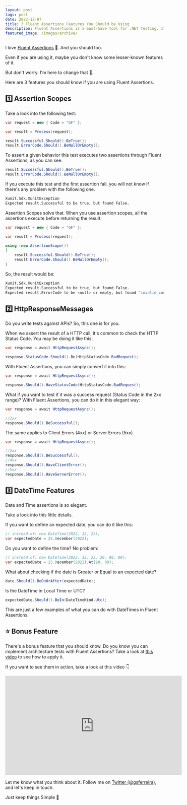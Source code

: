 ```yaml
---
layout: post
tags: post
date: 2022-12-07
title: 3 Fluent Assertions Features You Should be Using
description: Fluent Assertions is a must-have tool for .NET Testing. It's so rich and extensive that some features aren't used enough. In this post, I will show you 3 of them.
featured_image: /images/archive/
---
```


I love [Fluent Assertions](https://fluentassertions.com/) 💖. And you should too.

Even if you are using it, maybe you don't know some lesser-known features of it.

But don't worry. I'm here to change that 💪.

Here are 3 features you should know if you are using Fluent Assertions.

## 1️⃣ Assertion Scopes

Take a look into the following test:

```csharp
var request = new { Code = "GF" };

var result = Process(request);

result.Successful.Should().BeTrue();
result.ErrorCode.Should().BeNullOrEmpty();
```

To assert a given behavior this test executes two assertions through Fluent Assertions, as you can see.

```csharp
result.Successful.Should().BeTrue();
result.ErrorCode.Should().BeNullOrEmpty();
```

If you execute this test and the first assertion fail, you will not know if there's any problem with the following one.

```bash
Xunit.Sdk.XunitException
Expected result.Successful to be true, but found False.
```

Assertion Scopes solve that. When you use assertion scopes, all the assertions execute before returning the result.

```csharp
var request = new { Code = "GF" };

var result = Process(request);

using (new AssertionScope())
{
    result.Successful.Should().BeTrue();
    result.ErrorCode.Should().BeNullOrEmpty();
}
```

So, the result would be:

```bash
Xunit.Sdk.XunitException
Expected result.Successful to be true, but found False.
Expected result.ErrorCode to be <null> or empty, but found "invalid_code".
```

## 2️⃣ HttpResponseMessages

Do you write tests against APIs? So, this one is for you.

When we assert the result of a HTTP call, it's common to check the HTTP Status Code.
You may be doing it like this:

```csharp
var response = await HttpRequestAsync();

response.StatusCode.Should().Be(HttpStatusCode.BadRequest);
```

With Fluent Assertions, you can simply convert it into this:

```csharp
var response = await HttpRequestAsync();

response.Should().HaveStatusCode(HttpStatusCode.BadRequest);
```

What if you want to test if it was a success request (Status Code in the 2xx range)?
With Fluent Assertions, you can do it in this elegant way:

```csharp
var response = await HttpRequestAsync();

//2xx
response.Should().BeSuccessful();
```

The same applies to Client Errors (4xx) or Server Errors (5xx).

```csharp
var response = await HttpRequestAsync();

//2xx
response.Should().BeSuccessful();
//4xx
response.Should().HaveClientError();
//5xx
response.Should().HaveServerError();
```

## 3️⃣ DateTime Features

Date and Time assertions is so elegant.

Take a look into this little details.

If you want to define an expected date, you can do it like this:

```csharp
// instead of: new DateTime(2022, 12, 25);
var expectedDate = 25.December(2022);
```

Do you want to define the time? No problem:

```csharp
// instead of: new DateTime(2022, 12, 25, 20, 00, 00);
var expectedDate = 25.December(2022).At(20, 00);
```

What about checking if the date is Greater or Equal to an expected date?

```csharp
date.Should().BeOnOrAfter(expectedDate);
```

Is the DateTime in Local Time or UTC?

```csharp
expectedDate.Should().BeIn(DateTimeKind.Utc);
```

This are just a few examples of what you can do with DateTimes in Fluent Assertions.

## ⭐️ Bonus Feature

There's a bonus feature that you should know.
Do you know you can implement architecture tests with Fluent Assertions?
Take a look at [this video](https://youtu.be/e4w2qePKcTE) to see how to apply it.

If you want to see them in action, take a look at this video 👇

<iframe width="560" height="315" src="https://www.youtube.com/embed/7ROVlJ1cQWs" title="YouTube video player" frameborder="0" allow="accelerometer; autoplay; clipboard-write; encrypted-media; gyroscope; picture-in-picture" allowfullscreen></iframe>

Let me know what you think about it. Follow me on [Twitter (@gsferreira)](https://twitter.com/gsferreira), and let's keep in touch.

Just keep things Simple 🌱
